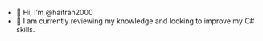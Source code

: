 - 👋 Hi, I’m @haitran2000
- 🌱 I am currently reviewing my knowledge and looking to improve my C# skills.


<!---
haitran2000/haitran2000 is a ✨ special ✨ repository because its `README.md` (this file) appears on your GitHub profile.
You can click the Preview link to take a look at your changes.
--->
